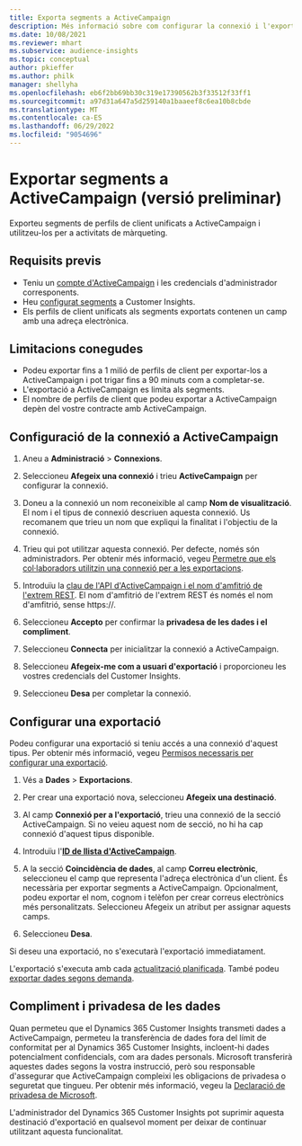 ```yaml
---
title: Exporta segments a ActiveCampaign
description: Més informació sobre com configurar la connexió i l'exportació a ActiveCampaign.
ms.date: 10/08/2021
ms.reviewer: mhart
ms.subservice: audience-insights
ms.topic: conceptual
author: pkieffer
ms.author: philk
manager: shellyha
ms.openlocfilehash: eb6f2bb69bb30c319e17390562b3f33512f33ff1
ms.sourcegitcommit: a97d31a647a5d259140a1baaeef8c6ea10b8cbde
ms.translationtype: MT
ms.contentlocale: ca-ES
ms.lasthandoff: 06/29/2022
ms.locfileid: "9054696"
---
```

# <a name="export-segments-to-activecampaign-preview"></a>Exportar segments a ActiveCampaign (versió preliminar)

Exporteu segments de perfils de client unificats a ActiveCampaign i utilitzeu-los per a activitats de màrqueting.

## <a name="prerequisites"></a>Requisits previs

- Teniu un [compte d'ActiveCampaign](https://www.activecampaign.com/) i les credencials d'administrador corresponents.
- Heu [configurat segments](segments.md) a Customer Insights.
- Els perfils de client unificats als segments exportats contenen un camp amb una adreça electrònica.

## <a name="known-limitations"></a>Limitacions conegudes

- Podeu exportar fins a 1 milió de perfils de client per exportar-los a ActiveCampaign i pot trigar fins a 90 minuts com a completar-se.
- L'exportació a ActiveCampaign es limita als segments.
- El nombre de perfils de client que podeu exportar a ActiveCampaign depèn del vostre contracte amb ActiveCampaign.

## <a name="set-up-connection-to-activecampaign"></a>Configuració de la connexió a ActiveCampaign

1. Aneu a **Administració** > **Connexions**.

1. Seleccioneu **Afegeix una connexió** i trieu **ActiveCampaign** per configurar la connexió.

1. Doneu a la connexió un nom reconeixible al camp **Nom de visualització**. El nom i el tipus de connexió descriuen aquesta connexió. Us recomanem que trieu un nom que expliqui la finalitat i l'objectiu de la connexió.

1. Trieu qui pot utilitzar aquesta connexió. Per defecte, només són administradors. Per obtenir més informació, vegeu [Permetre que els col·laboradors utilitzin una connexió per a les exportacions](connections.md#allow-contributors-to-use-a-connection-for-exports).

1. Introduïu la [clau de l'API d'ActiveCampaign i el nom d'amfitrió de l'extrem REST](https://help.activecampaign.com/hc/articles/207317590-Getting-started-with-the-API#how-to-obtain-your-activecampaign-api-url-and-key). El nom d'amfitrió de l'extrem REST és només el nom d'amfitrió, sense https://. 

1. Seleccioneu **Accepto** per confirmar la **privadesa de les dades i el compliment**.

1. Seleccioneu **Connecta** per inicialitzar la connexió a ActiveCampaign.

1. Seleccioneu **Afegeix-me com a usuari d'exportació** i proporcioneu les vostres credencials del Customer Insights.

1. Seleccioneu **Desa** per completar la connexió.

## <a name="configure-an-export"></a>Configurar una exportació

Podeu configurar una exportació si teniu accés a una connexió d'aquest tipus. Per obtenir més informació, vegeu [Permisos necessaris per configurar una exportació](export-destinations.md#set-up-a-new-export).

1. Vés a **Dades** > **Exportacions**.

1. Per crear una exportació nova, seleccioneu **Afegeix una destinació**.

1. Al camp **Connexió per a l'exportació**, trieu una connexió de la secció ActiveCampaign. Si no veieu aquest nom de secció, no hi ha cap connexió d'aquest tipus disponible.

1. Introduïu l'[**ID de llista d'ActiveCampaign**](https://help.activecampaign.com/hc/articles/360000030559-How-to-create-a-list-in-ActiveCampaign).    

1. A la secció **Coincidència de dades**, al camp **Correu electrònic**, seleccioneu el camp que representa l'adreça electrònica d'un client. És necessària per exportar segments a ActiveCampaign. Opcionalment, podeu exportar el nom, cognom i telèfon per crear correus electrònics més personalitzats. Seleccioneu Afegeix un atribut per assignar aquests camps.

1. Seleccioneu **Desa**.

Si deseu una exportació, no s'executarà l'exportació immediatament.

L'exportació s'executa amb cada [actualització planificada](system.md#schedule-tab). També podeu [exportar dades segons demanda](export-destinations.md#run-exports-on-demand). 


## <a name="data-privacy-and-compliance"></a>Compliment i privadesa de les dades

Quan permeteu que el Dynamics 365 Customer Insights transmeti dades a ActiveCampaign, permeteu la transferència de dades fora del límit de conformitat per al Dynamics 365 Customer Insights, incloent-hi dades potencialment confidencials, com ara dades personals. Microsoft transferirà aquestes dades segons la vostra instrucció, però sou responsable d'assegurar que ActiveCampaign compleixi les obligacions de privadesa o seguretat que tingueu. Per obtenir més informació, vegeu la [Declaració de privadesa de Microsoft](https://go.microsoft.com/fwlink/?linkid=396732).

L'administrador del Dynamics 365 Customer Insights pot suprimir aquesta destinació d'exportació en qualsevol moment per deixar de continuar utilitzant aquesta funcionalitat.
